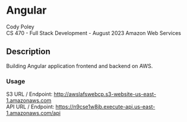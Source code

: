 # Angular
Cody Poley <br>
CS 470 - Full Stack Development - August 2023
Amazon Web Services

## Description
Building Angular application frontend and backend on AWS.

### Usage
S3 URL / Endpoint: http://awslafswebcp.s3-website-us-east-1.amazonaws.com <br>
API URL / Endpoint: https://n9cse1w8jb.execute-api.us-east-1.amazonaws.com/api 

